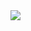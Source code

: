 <a style="width: 100%;" href="https://github.com/potados99/potados99">
  <img src="https://github-readme-zen.herokuapp.com">
</a>
